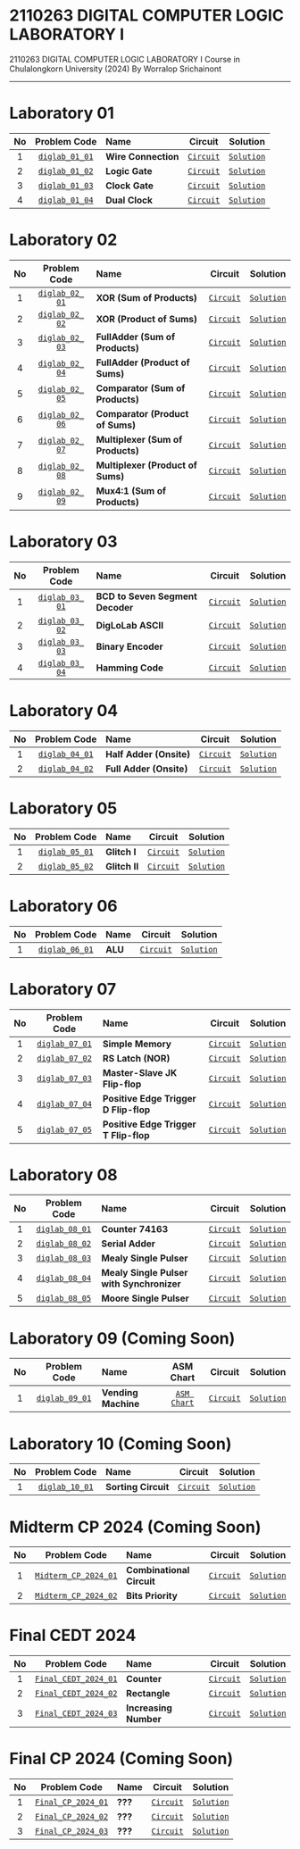 # 2110263 DIGITAL COMPUTER LOGIC LABORATORY I
2110263 DIGITAL COMPUTER LOGIC LABORATORY I Course in Chulalongkorn University (2024) By Worralop Srichainont

---

# Laboratory 01
| No | Problem Code | Name | Circuit | Solution |
| :---: | :---: | :--- | :---: | :---: |
| 1 | [`diglab_​01_​01`](https://drive.google.com/file/d/1Gn-hov5iGPHokrjBNkY5xGgCXVn0SdoW/view?usp=drive_link) | **Wire Connection** | [`Circuit`](https://github.com/reisenx/2110263-DIG-LOGIC-LAB-I/blob/main/Lab%2001/diglab_01_01/diglab_01_01.dig) | [`Solution`](https://github.com/reisenx/2110263-DIG-LOGIC-LAB-I/blob/main/Lab%2001/diglab_01_01/diglab_01_01_sol.md) |
| 2 | [`diglab_​01_​02`](https://drive.google.com/file/d/1ECKTJ3_2rWUxxlB6zigvz5GRagNEbqDO/view?usp=drive_link) | **Logic Gate** | [`Circuit`](https://github.com/reisenx/2110263-DIG-LOGIC-LAB-I/blob/main/Lab%2001/diglab_01_02/diglab_01_02.dig) | [`Solution`](https://github.com/reisenx/2110263-DIG-LOGIC-LAB-I/blob/main/Lab%2001/diglab_01_02/diglab_01_02_sol.md) |
| 3 | [`diglab_​01_​03`](https://drive.google.com/file/d/10cgeXQqJvZJO_8lcn8iLhOKXUANPU1IW/view?usp=drive_link) | **Clock Gate** | [`Circuit`](https://github.com/reisenx/2110263-DIG-LOGIC-LAB-I/blob/main/Lab%2001/diglab_01_03/diglab_01_03.dig) | [`Solution`](https://github.com/reisenx/2110263-DIG-LOGIC-LAB-I/blob/main/Lab%2001/diglab_01_03/diglab_01_03_sol.md) |
| 4 | [`diglab_​01_​04`](https://drive.google.com/file/d/1udbvVFgOMJW1BoB1krBcbFyXEP_90eTK/view?usp=drive_link) | **Dual Clock** | [`Circuit`](https://github.com/reisenx/2110263-DIG-LOGIC-LAB-I/blob/main/Lab%2001/diglab_01_04/diglab_01_04.dig) | [`Solution`](https://github.com/reisenx/2110263-DIG-LOGIC-LAB-I/blob/main/Lab%2001/diglab_01_04/diglab_01_04_sol.md) |

# Laboratory 02
| No | Problem Code | Name | Circuit | Solution |
| :---: | :---: | :--- | :---: | :---: |
| 1 | [`diglab_​02_​01`](https://drive.google.com/file/d/1X58ZSczfBssWzQGDQZVs-rJgAqAgLOG5/view?usp=drive_link) | **XOR (Sum of Products)** | [`Circuit`](https://github.com/reisenx/2110263-DIG-LOGIC-LAB-I/blob/main/Lab%2002/diglab_02_01/diglab_02_01.dig) | [`Solution`](https://github.com/reisenx/2110263-DIG-LOGIC-LAB-I/blob/main/Lab%2002/diglab_02_01/diglab_02_01_sol.md) |
| 2 | [`diglab_​02_​02`](https://drive.google.com/file/d/12nkSeHxiNem1i3mO-BABmvpC8ueVb1ZY/view?usp=drive_link) | **XOR (Product of Sums)** | [`Circuit`](https://github.com/reisenx/2110263-DIG-LOGIC-LAB-I/blob/main/Lab%2002/diglab_02_02/diglab_02_02.dig) | [`Solution`](https://github.com/reisenx/2110263-DIG-LOGIC-LAB-I/blob/main/Lab%2002/diglab_02_02/diglab_02_02_sol.md) |
| 3 | [`diglab_​02_​03`](https://drive.google.com/file/d/1W0zyqn9E_a2-WQ19l-L3xpcZyvcE8bzV/view?usp=drive_link) | **FullAdder (Sum of Products)** | [`Circuit`](https://github.com/reisenx/2110263-DIG-LOGIC-LAB-I/blob/main/Lab%2002/diglab_02_03/diglab_02_03.dig) | [`Solution`](https://github.com/reisenx/2110263-DIG-LOGIC-LAB-I/blob/main/Lab%2002/diglab_02_03/diglab_02_03_sol.md) |
| 4 | [`diglab_​02_​04`](https://drive.google.com/file/d/16HCbbrqRba3GJ2d0AD0ZKvdQQFeRKjz1/view?usp=drive_link) | **FullAdder (Product of Sums)** | [`Circuit`](https://github.com/reisenx/2110263-DIG-LOGIC-LAB-I/blob/main/Lab%2002/diglab_02_04/diglab_02_04.dig) | [`Solution`](https://github.com/reisenx/2110263-DIG-LOGIC-LAB-I/blob/main/Lab%2002/diglab_02_04/diglab_02_04_sol.md) |
| 5 | [`diglab_​02_​05`](https://drive.google.com/file/d/1Sne5lBG-NsupPsBlxRyze35h4b-5ZpJw/view?usp=drive_link) | **Comparator (Sum of Products)** | [`Circuit`](https://github.com/reisenx/2110263-DIG-LOGIC-LAB-I/blob/main/Lab%2002/diglab_02_05/diglab_02_05.dig) | [`Solution`](https://github.com/reisenx/2110263-DIG-LOGIC-LAB-I/blob/main/Lab%2002/diglab_02_05/diglab_02_05_sol.md) |
| 6 | [`diglab_​02_​06`](https://drive.google.com/file/d/1fzbXE230PaqTj0PeoZD5sVsxrSNBx3O4/view?usp=drive_link) | **Comparator (Product of Sums)** | [`Circuit`](https://github.com/reisenx/2110263-DIG-LOGIC-LAB-I/blob/main/Lab%2002/diglab_02_06/diglab_02_06.dig) | [`Solution`](https://github.com/reisenx/2110263-DIG-LOGIC-LAB-I/blob/main/Lab%2002/diglab_02_06/diglab_02_06_sol.md) |
| 7 | [`diglab_​02_​07`](https://drive.google.com/file/d/1hbqErgX2DjF8mVMXwD9yQRe7qE2FMo8i/view?usp=drive_link) | **Multiplexer (Sum of Products)** | [`Circuit`](https://github.com/reisenx/2110263-DIG-LOGIC-LAB-I/blob/main/Lab%2002/diglab_02_07/diglab_02_07.dig) | [`Solution`](https://github.com/reisenx/2110263-DIG-LOGIC-LAB-I/blob/main/Lab%2002/diglab_02_07/diglab_02_07_sol.md) |
| 8 | [`diglab_​02_​08`](https://drive.google.com/file/d/1cgN1CoPt-9dDRTEL3GCghg49iHBdRUZr/view?usp=drive_link) | **Multiplexer (Product of Sums)** | [`Circuit`](https://github.com/reisenx/2110263-DIG-LOGIC-LAB-I/blob/main/Lab%2002/diglab_02_08/diglab_02_08.dig) | [`Solution`](https://github.com/reisenx/2110263-DIG-LOGIC-LAB-I/blob/main/Lab%2002/diglab_02_08/diglab_02_08_sol.md) |
| 9 | [`diglab_​02_​09`](https://drive.google.com/file/d/1ngDn0xtNYtUdcPsC_CHHoyIEIOocsJhk/view?usp=drive_link) | **Mux4:1 (Sum of Products)** | [`Circuit`](https://github.com/reisenx/2110263-DIG-LOGIC-LAB-I/blob/main/Lab%2002/diglab_02_09/diglab_02_09.dig) | [`Solution`](https://github.com/reisenx/2110263-DIG-LOGIC-LAB-I/blob/main/Lab%2002/diglab_02_09/diglab_02_09_sol.md) |

# Laboratory 03
| No | Problem Code | Name | Circuit | Solution |
| :---: | :---: | :--- | :---: | :---: |
| 1 | [`diglab_​03_​01`](https://drive.google.com/file/d/1RNgGcbrlr_2TEe9lUSFqrZRoutLsefec/view?usp=drive_link) | **BCD to Seven Segment Decoder** | [`Circuit`](https://github.com/reisenx/2110263-DIG-LOGIC-LAB-I/blob/main/Lab%2003/diglab_03_01/diglab_03_01.dig) | [`Solution`](https://github.com/reisenx/2110263-DIG-LOGIC-LAB-I/blob/main/Lab%2003/diglab_03_01/diglab_03_01_sol.md) |
| 2 | [`diglab_​03_​02`](https://drive.google.com/file/d/1BbsC5Ryw0RFujVEcTSQpyouxt5kUDM7x/view?usp=drive_link) | **DigLoLab ASCII** | [`Circuit`](https://github.com/reisenx/2110263-DIG-LOGIC-LAB-I/blob/main/Lab%2003/diglab_03_02/diglab_03_02.dig) | [`Solution`](https://github.com/reisenx/2110263-DIG-LOGIC-LAB-I/blob/main/Lab%2003/diglab_03_02/diglab_03_02_sol.md) |
| 3 | [`diglab_​03_​03`](https://drive.google.com/file/d/1PdtybBFUd54dPD3jE8pDVD9fWMSMbsdZ/view?usp=drive_link) | **Binary Encoder** | [`Circuit`](https://github.com/reisenx/2110263-DIG-LOGIC-LAB-I/blob/main/Lab%2003/diglab_03_03/diglab_03_03.dig) | [`Solution`](https://github.com/reisenx/2110263-DIG-LOGIC-LAB-I/blob/main/Lab%2003/diglab_03_03/diglab_03_03_sol.md) |
| 4 | [`diglab_​03_​04`](https://drive.google.com/file/d/1KsU_OyQdPX_kcYIvL20WfOx6rToq5-o-/view?usp=drive_link) | **Hamming Code** | [`Circuit`](https://github.com/reisenx/2110263-DIG-LOGIC-LAB-I/blob/main/Lab%2003/diglab_03_04/diglab_03_04.dig) | [`Solution`](https://github.com/reisenx/2110263-DIG-LOGIC-LAB-I/blob/main/Lab%2003/diglab_03_04/diglab_03_04_sol.md) |

# Laboratory 04
| No | Problem Code | Name | Circuit | Solution |
| :---: | :---: | :--- | :---: | :---: |
| 1 | [`diglab_04_01`](https://drive.google.com/file/d/1cWwg5P7O8KAnXi60t8aw2gi7A2KyzH53/view?usp=drive_link) | **Half Adder (Onsite)** | [`Circuit`](https://github.com/reisenx/2110263-DIG-LOGIC-LAB-I/blob/main/Lab%2004/diglab_04_01/Half_Adder_7400.dig) | [`Solution`](https://github.com/reisenx/2110263-DIG-LOGIC-LAB-I/blob/main/Lab%2004/diglab_04_01/diglab_04_01_sol.md) |
| 2 | [`diglab_04_02`](https://drive.google.com/file/d/1cWwg5P7O8KAnXi60t8aw2gi7A2KyzH53/view?usp=drive_link) | **Full Adder (Onsite)** | [`Circuit`](https://github.com/reisenx/2110263-DIG-LOGIC-LAB-I/blob/main/Lab%2004/diglab_04_02/Full_Adder_7400.dig) | [`Solution`](https://github.com/reisenx/2110263-DIG-LOGIC-LAB-I/blob/main/Lab%2004/diglab_04_02/diglab_04_02_sol.md) |

# Laboratory 05
| No | Problem Code | Name | Circuit | Solution |
| :---: | :---: | :--- | :---: | :---: |
| 1 | [`diglab_05_01`](https://drive.google.com/file/d/1-pgU_dNTRe6GDTKPcwK-nZ2icEwXbQET/view?usp=drive_link) | **Glitch I** | [`Circuit`](https://github.com/reisenx/2110263-DIG-LOGIC-LAB-I/blob/main/Lab%2005/diglab_05_01/diglab_05_01.dig) | [`Solution`](https://github.com/reisenx/2110263-DIG-LOGIC-LAB-I/blob/main/Lab%2005/diglab_05_01/diglab_05_01_sol.md) |
| 2 | [`diglab_05_02`](https://drive.google.com/file/d/1rwpKxKqkvpPQrHwt-uyCA7oQgyZU3fYO/view?usp=drive_link) | **Glitch II** | [`Circuit`](https://github.com/reisenx/2110263-DIG-LOGIC-LAB-I/blob/main/Lab%2005/diglab_05_02/diglab_05_02.dig) | [`Solution`](https://github.com/reisenx/2110263-DIG-LOGIC-LAB-I/blob/main/Lab%2005/diglab_05_02/diglab_05_02_sol.md) |

# Laboratory 06
| No | Problem Code | Name | Circuit | Solution |
| :---: | :---: | :--- | :---: | :---: |
| 1 | [`diglab_06_01`](https://drive.google.com/file/d/1wdO0rKlXc6ZgF-pjNcouAHFiz2i_ggcQ/view?usp=drive_link) | **ALU** | [`Circuit`](https://github.com/reisenx/2110263-DIG-LOGIC-LAB-I/blob/main/Lab%2006/diglab_06_01/diglab_06_01.dig) | [`Solution`](https://github.com/reisenx/2110263-DIG-LOGIC-LAB-I/blob/main/Lab%2006/diglab_06_01/diglab_06_01_sol.md) |

# Laboratory 07
| No | Problem Code | Name | Circuit | Solution |
| :---: | :---: | :--- | :---: | :---: |
| 1 | [`diglab_07_01`](https://drive.google.com/file/d/1NrgipxT8azCAr3fIpAGgJQ7WSB5bVbyB/view?usp=drive_link) | **Simple Memory** | [`Circuit`](https://github.com/reisenx/2110263-DIG-LOGIC-LAB-I/blob/main/Lab%2007/diglab_07_01/diglab_07_01.dig) | [`Solution`](https://github.com/reisenx/2110263-DIG-LOGIC-LAB-I/blob/main/Lab%2007/diglab_07_01/diglab_07_01_sol.md) |
| 2 | [`diglab_07_02`](https://drive.google.com/file/d/1cgVfOFPNx1t4308w4uD0ok9ajf8SxC4S/view?usp=drive_link) | **RS Latch (NOR)** | [`Circuit`](https://github.com/reisenx/2110263-DIG-LOGIC-LAB-I/blob/main/Lab%2007/diglab_07_02/diglab_07_02.dig) | [`Solution`](https://github.com/reisenx/2110263-DIG-LOGIC-LAB-I/blob/main/Lab%2007/diglab_07_02/diglab_07_02_sol.md) |
| 3 | [`diglab_07_03`](https://drive.google.com/file/d/1Vu4y7l2ZnqPItOq-FGoYFCJG_-sVJYZJ/view?usp=drive_link) | **Master-Slave JK Flip-flop** | [`Circuit`](https://github.com/reisenx/2110263-DIG-LOGIC-LAB-I/blob/main/Lab%2007/diglab_07_03/diglab_07_03.dig) | [`Solution`](https://github.com/reisenx/2110263-DIG-LOGIC-LAB-I/blob/main/Lab%2007/diglab_07_03/diglab_07_03_sol.md) |
| 4 | [`diglab_07_04`](https://drive.google.com/file/d/1fX9sh0kI4kq14EfsHhKPfV-efYWBSNvt/view?usp=drive_link) | **Positive Edge Trigger D Flip-flop** | [`Circuit`](https://github.com/reisenx/2110263-DIG-LOGIC-LAB-I/blob/main/Lab%2007/diglab_07_04/diglab_07_04.dig) | [`Solution`](https://github.com/reisenx/2110263-DIG-LOGIC-LAB-I/blob/main/Lab%2007/diglab_07_04/diglab_07_04_sol.md) |
| 5 | [`diglab_07_05`](https://drive.google.com/file/d/1YXfXM0vEzCiRPlkg4yF5HIltvlN77-V3/view?usp=drive_link) | **Positive Edge Trigger T Flip-flop** | [`Circuit`](https://github.com/reisenx/2110263-DIG-LOGIC-LAB-I/blob/main/Lab%2007/diglab_07_05/diglab_07_05.dig) | [`Solution`](https://github.com/reisenx/2110263-DIG-LOGIC-LAB-I/blob/main/Lab%2007/diglab_07_05/diglab_07_05_sol.md) |

# Laboratory 08
| No | Problem Code | Name | Circuit | Solution |
| :---: | :---: | :--- | :---: | :---: |
| 1 | [`diglab_08_01`](https://drive.google.com/file/d/1-Htl6e35KW_D3sOeCGtP83ouiJdpTkGr/view?usp=drive_link) | **Counter 74163** | [`Circuit`](https://github.com/reisenx/2110263-DIG-LOGIC-LAB-I/blob/main/Lab%2008/diglab_08_01/diglab_08_01.dig) | [`Solution`](https://github.com/reisenx/2110263-DIG-LOGIC-LAB-I/blob/main/Lab%2008/diglab_08_01/diglab_08_01_sol.md) |
| 2 | [`diglab_08_02`](https://drive.google.com/file/d/1lYRzRPoFt2EDzB2NOLTPXLn_0udDn-V9/view?usp=drive_link) | **Serial Adder** | [`Circuit`](https://github.com/reisenx/2110263-DIG-LOGIC-LAB-I/blob/main/Lab%2008/diglab_08_02/diglab_08_02.dig) | [`Solution`](https://github.com/reisenx/2110263-DIG-LOGIC-LAB-I/blob/main/Lab%2008/diglab_08_02/diglab_08_02_sol.md) |
| 3 | [`diglab_08_03`](https://drive.google.com/file/d/1fxxtJ6EBOt1pud1IWCopFBBKMG1IgAq4/view?usp=drive_link) | **Mealy Single Pulser** | [`Circuit`](https://github.com/reisenx/2110263-DIG-LOGIC-LAB-I/blob/main/Lab%2008/diglab_08_03/diglab_08_03.dig) | [`Solution`](https://github.com/reisenx/2110263-DIG-LOGIC-LAB-I/blob/main/Lab%2008/diglab_08_03/diglab_08_03_sol.md) |
| 4 | [`diglab_08_04`](https://drive.google.com/file/d/18AVGglHz6wFCLuAc27jLK6epjX_P1rHt/view?usp=drive_link) | **Mealy Single Pulser with Synchronizer** | [`Circuit`](https://github.com/reisenx/2110263-DIG-LOGIC-LAB-I/blob/main/Lab%2008/diglab_08_04/diglab_08_04.dig) | [`Solution`](https://github.com/reisenx/2110263-DIG-LOGIC-LAB-I/blob/main/Lab%2008/diglab_08_04/diglab_08_04_sol.md) |
| 5 | [`diglab_08_05`](https://drive.google.com/file/d/1Xt7Xsm7_B7kqhWxjrkc16WKNJ4SE_HX7/view?usp=drive_link) | **Moore Single Pulser** | [`Circuit`](https://github.com/reisenx/2110263-DIG-LOGIC-LAB-I/blob/main/Lab%2008/diglab_08_05/diglab_08_05.dig) | [`Solution`](https://github.com/reisenx/2110263-DIG-LOGIC-LAB-I/blob/main/Lab%2008/diglab_08_05/diglab_08_05_sol.md) |

# Laboratory 09 (Coming Soon)
| No | Problem Code | Name | ASM Chart | Circuit | Solution |
| :---: | :---: | :--- | :---: | :---: | :---: |
| 1 | [`diglab_09_01`](https://drive.google.com/file/d/1Zv6qg3zZf3TM6NTLDjqChGZf-FNSM2Nr/view?usp=drive_link) | **Vending Machine** | [`ASM Chart`]() | [`Circuit`]() | [`Solution`]() |

# Laboratory 10 (Coming Soon)
| No | Problem Code | Name | Circuit | Solution |
| :---: | :---: | :--- | :---: | :---: |
| 1 | [`diglab_10_01`]() | **Sorting Circuit** | [`Circuit`]() | [`Solution`]() |

# Midterm CP 2024 (Coming Soon)
| No | Problem Code | Name | Circuit | Solution |
| :---: | :---: | :--- | :---: | :---: |
| 1 | [`Midterm_CP_2024_01`]() | **Combinational Circuit** | [`Circuit`]() | [`Solution`]() |
| 2 | [`Midterm_CP_2024_02`]() | **Bits Priority** | [`Circuit`]() | [`Solution`]() |

# Final CEDT 2024
| No | Problem Code | Name | Circuit | Solution |
| :---: | :---: | :--- | :---: | :---: |
| 1 | [`Final_CEDT_2024_01`]() | **Counter** | [`Circuit`]() | [`Solution`]() |
| 2 | [`Final_CEDT_2024_02`]() | **Rectangle** | [`Circuit`]() | [`Solution`]() |
| 3 | [`Final_CEDT_2024_03`]() | **Increasing Number** | [`Circuit`]() | [`Solution`]() |

# Final CP 2024 (Coming Soon)
| No | Problem Code | Name | Circuit | Solution |
| :---: | :---: | :--- | :---: | :---: |
| 1 | [`Final_CP_2024_01`]() | **???** | [`Circuit`]() | [`Solution`]() |
| 2 | [`Final_CP_2024_02`]() | **???** | [`Circuit`]() | [`Solution`]() |
| 3 | [`Final_CP_2024_03`]() | **???** | [`Circuit`]() | [`Solution`]() |